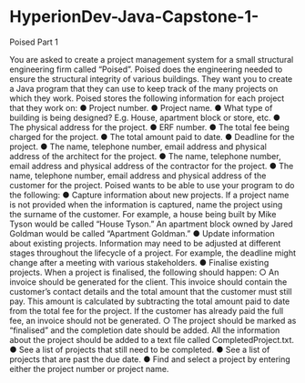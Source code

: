 # HyperionDev-Java-Capstone-1-
Poised Part 1

You are asked to create a project management system for a small structural engineering firm called “Poised”. Poised does the engineering needed to ensure the structural integrity of various buildings. They want you to create a Java program that they can use to keep track of the many projects on which they work.
Poised stores the following information for each project that they work on:
● Project number.
● Project name.
● What type of building is being designed? E.g. House, apartment block or
store, etc.
● The physical address for the project.
● ERF number.
● The total fee being charged for the project.
● The total amount paid to date.
● Deadline for the project.
● The name, telephone number, email address and physical address of the
architect for the project.
● The name, telephone number, email address and physical address of the
contractor for the project.
● The name, telephone number, email address and physical address of the
customer for the project.
Poised wants to be able to use your program to do the following:
● Capture information about new projects. If a project name is not provided when the information is captured, name the project using the surname of the customer. For example, a house being built by Mike Tyson would be called “House Tyson.” An apartment block owned by Jared Goldman would
be called “Apartment Goldman.”
● Update information about existing projects. Information may need to be
adjusted at different stages throughout the lifecycle of a project. For example, the deadline might change after a meeting with various stakeholders.
● Finalise existing projects. When a project is finalised, the following should happen:
○ An invoice should be generated for the client. This invoice should contain the customer’s contact details and the total amount that the customer must still pay. This amount is calculated by subtracting the total amount paid to date from the total fee for the project. If the customer has already paid the full fee, an invoice should not be generated.
○ The project should be marked as “finalised” and the completion date should be added. All the information about the project should be added to a text file called CompletedProject.txt.
● See a list of projects that still need to be completed.
● See a list of projects that are past the due date.
● Find and select a project by entering either the project number or project
name.
